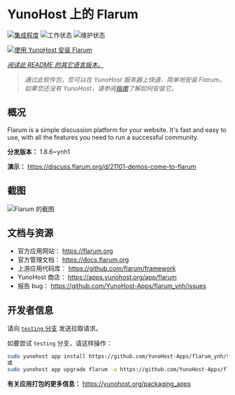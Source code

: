 <!--
注意：此 README 由 <https://github.com/YunoHost/apps/tree/master/tools/readme_generator> 自动生成
请勿手动编辑。
-->

# YunoHost 上的 Flarum

[![集成程度](https://dash.yunohost.org/integration/flarum.svg)](https://ci-apps.yunohost.org/ci/apps/flarum/) ![工作状态](https://ci-apps.yunohost.org/ci/badges/flarum.status.svg) ![维护状态](https://ci-apps.yunohost.org/ci/badges/flarum.maintain.svg)

[![使用 YunoHost 安装 Flarum](https://install-app.yunohost.org/install-with-yunohost.svg)](https://install-app.yunohost.org/?app=flarum)

*[阅读此 README 的其它语言版本。](./ALL_README.md)*

> *通过此软件包，您可以在 YunoHost 服务器上快速、简单地安装 Flarum。*  
> *如果您还没有 YunoHost，请参阅[指南](https://yunohost.org/install)了解如何安装它。*

## 概况

Flarum is a simple discussion platform for your website. It's fast and easy to use, with all the features you need to run a successful community.

**分发版本：** 1.8.6~ynh1

**演示：** <https://discuss.flarum.org/d/21101-demos-come-to-flarum>

## 截图

![Flarum 的截图](./doc/screenshots/beta16.jpg)

## 文档与资源

- 官方应用网站： <https://flarum.org>
- 官方管理文档： <https://docs.flarum.org>
- 上游应用代码库： <https://github.com/flarum/framework>
- YunoHost 商店： <https://apps.yunohost.org/app/flarum>
- 报告 bug： <https://github.com/YunoHost-Apps/flarum_ynh/issues>

## 开发者信息

请向 [`testing` 分支](https://github.com/YunoHost-Apps/flarum_ynh/tree/testing) 发送拉取请求。

如要尝试 `testing` 分支，请这样操作：

```bash
sudo yunohost app install https://github.com/YunoHost-Apps/flarum_ynh/tree/testing --debug
或
sudo yunohost app upgrade flarum -u https://github.com/YunoHost-Apps/flarum_ynh/tree/testing --debug
```

**有关应用打包的更多信息：** <https://yunohost.org/packaging_apps>
